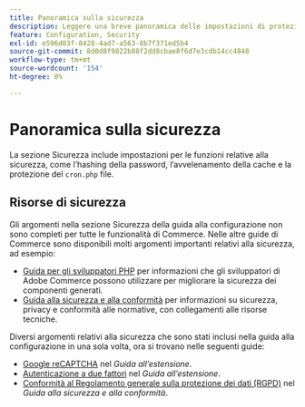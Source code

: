```yaml
---
title: Panoramica sulla sicurezza
description: Leggere una breve panoramica delle impostazioni di protezione per l'applicazione Adobe Commerce.
feature: Configuration, Security
exl-id: e596d03f-8428-4ad7-a563-8b7f371ed5b4
source-git-commit: 8d0d8f9822b88f2dd8cbae8f6d7e3cdb14cc4848
workflow-type: tm+mt
source-wordcount: '154'
ht-degree: 0%

---
```


# Panoramica sulla sicurezza

La sezione Sicurezza include impostazioni per le funzioni relative alla sicurezza, come l’hashing della password, l’avvelenamento della cache e la protezione del `cron.php` file.

## Risorse di sicurezza

Gli argomenti nella sezione Sicurezza della guida alla configurazione non sono completi per tutte le funzionalità di Commerce. Nelle altre guide di Commerce sono disponibili molti argomenti importanti relativi alla sicurezza, ad esempio:

- [Guida per gli sviluppatori PHP](https://developer.adobe.com/commerce/php/development/security/) per informazioni che gli sviluppatori di Adobe Commerce possono utilizzare per migliorare la sicurezza dei componenti generati.
- [Guida alla sicurezza e alla conformità](https://devdocs.magento.com/security/security-and-compliance.html) per informazioni su sicurezza, privacy e conformità alle normative, con collegamenti alle risorse tecniche.

Diversi argomenti relativi alla sicurezza che sono stati inclusi nella guida alla configurazione in una sola volta, ora si trovano nelle seguenti guide:

- [Google reCAPTCHA](https://devdocs.magento.com/guides/v2.4/security/google-recaptcha.html) nel _Guida all’estensione_.
- [Autenticazione a due fattori](https://devdocs.magento.com/guides/v2.4/security/two-factor-authentication.html) nel _Guida all’estensione_.
- [Conformità al Regolamento generale sulla protezione dei dati (RGPD)](https://devdocs.magento.com/compliance/privacy/gdpr.html) nel _Guida alla sicurezza e alla conformità_.
